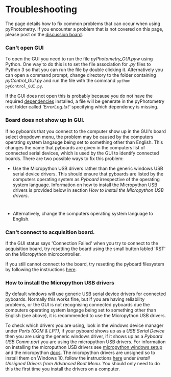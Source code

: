 # Troubleshooting

The page details how to fix common problems that can occur when using pyPhotometry.  If you encounter a problem that is not covered on this page, please post on the [discussion board](https://github.com/orgs/pyPhotometry/discussions).

### Can't open GUI

To open the GUI you need to run the file *pyPhotometry_GUI.pyw* using Python.  One way to do this is to set the file association for *.py* files to Python 3 so that you can run the file by double clicking it.  Alternatively you can open a command prompt, change directory to the folder containing *pyControl_GUI.py* and run the file with the command `python pyControl_GUI.py`.

If the GUI does not open this is probably because you do not have the required [dependencies](../index.md#dependencies) installed, a file will be generate in the pyPhotometry root folder called *'ErrorLog.txt'* specifying which dependency is missing.

### Board does not show up in GUI.

If no pyboards that you connect to the computer show up in the GUI's board select dropdown menu, the problem may be caused by the computers operating system langauge being set to something other than English.  This changes the name that pyboards are given in the computers list of connected serial devices, which is used by the GUI to identify connected boards.  There are two possible ways to fix this problem:

- Use the Micropython USB drivers rather than the generic windows USB serial device drivers.  This should ensure that pyboards are listed by the computers operating system as *Pyboard* irrespective of the operating system language.  Information on how to install the Micropython USB drivers is provided below in section *How to install the Micropython USB drivers*.
#
- Alternatively, change the computers operating system language to English.

### Can't connect to acquisition board.

If the GUI status says 'Connection Failed' when you try to connect to the acquisition board, try resetting the board using the small button labled 'RST' on the Micropython microcontroller.

If you still cannot connect to the board, try resetting the pyboard filesystem by following the instructions [here](https://docs.micropython.org/en/latest/pyboard/tutorial/reset.html#factory-reset-the-filesystem).

### How to install the Micropython USB drivers

By default windows will use generic USB serial device drivers for connected pyboards.  Normally this works fine, but if you are having reliability problems, or the GUI is not recognising connected pyboards due the computers operating system langage being set to something other than English (see above), it is recommended to use the Micropython USB drivers.  

To check which drivers you are using, look in the windows device manager under *Ports (COM & LPT)*, if your pyboard shows up as a *USB Serial Device* then you are using the generic windows driver, if it shows up as a *Pyboard USB Comm port* you are using the micropython USB drivers. For information on installing the microputhon USB drivers see [micropython windows setup](http://micropython.org/resources/Micro-Python-Windows-setup.pdf) and the micropython [docs](http://docs.micropython.org/en/latest/pyboard/pyboard/tutorial/repl.html).  The micropython drivers are unsigned so to install them on Windows 10, follow the instructions [here](https://www.maketecheasier.com/install-unsigned-drivers-windows10/) under *Install Unsigned Drivers from Advanced Boot Menu*.  You should only need to do this the first time you install the drivers on a computer.
